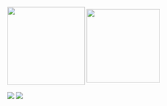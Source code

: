 <div style="display: inline_block"><br>
  <img height="180em" align="center" src="https://github-readme-stats.vercel.app/api?username=RafCarrasco&show_icons=true&theme=github_dark">
  <img height="170em" align="center" src="https://github-readme-stats.vercel.app/api/top-langs/?username=RafCarrasco&layout=compact&theme=github_dark">
</div>

<br>
<div>
    <a href="https://www.linkedin.com/in/rafael-carrasco-66b7581a3/" target="_blank"><img src="https://img.shields.io/badge/-LinkedIn-%230077B5?style=for-the-badge&logo=linkedin&logoColor=white" target="_blank"></a>   
     <a href = "mailto:rafaelcarrasco304@gmail.com"><img src="https://img.shields.io/badge/-Gmail-%23333?style=for-the-badge&logo=gmail&logoColor=white" target="_blank"></a>
</div>
  

